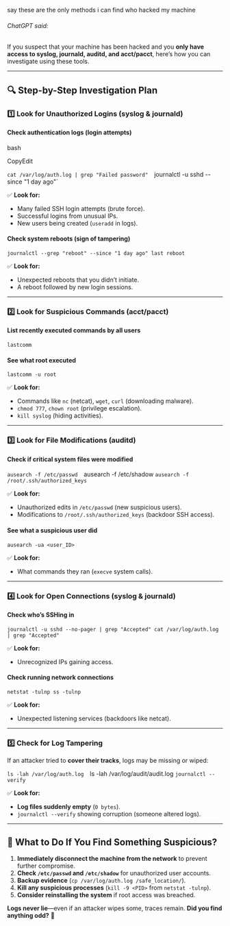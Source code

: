 say these are the only methods i can find who hacked my machine

###### ChatGPT said:

If you suspect that your machine has been hacked and you **only have access to syslog, journald, auditd, and acct/pacct**, here’s how you can investigate using these tools.

---

## **🔍 Step-by-Step Investigation Plan**

### **1️⃣ Look for Unauthorized Logins (syslog & journald)**

#### **Check authentication logs (login attempts)**

bash

CopyEdit

`cat /var/log/auth.log | grep "Failed password" 
`journalctl -u sshd --since "1 day ago"`

✅ **Look for:**

- Many failed SSH login attempts (brute force).
- Successful logins from unusual IPs.
- New users being created (`useradd` in logs).

#### **Check system reboots (sign of tampering)**


`journalctl --grep "reboot" --since "1 day ago" last reboot`

✅ **Look for:**

- Unexpected reboots that you didn’t initiate.
- A reboot followed by new login sessions.

---

### **2️⃣ Look for Suspicious Commands (acct/pacct)**

#### **List recently executed commands by all users**


`lastcomm`

#### **See what root executed**


`lastcomm -u root`

✅ **Look for:**

- Commands like `nc` (netcat), `wget`, `curl` (downloading malware).
- `chmod 777`, `chown root` (privilege escalation).
- `kill syslog` (hiding activities).

---

### **3️⃣ Look for File Modifications (auditd)**

#### **Check if critical system files were modified**


`ausearch -f /etc/passwd 
`ausearch -f /etc/shadow 
`ausearch -f /root/.ssh/authorized_keys`

✅ **Look for:**

- Unauthorized edits in `/etc/passwd` (new suspicious users).
- Modifications to `/root/.ssh/authorized_keys` (backdoor SSH access).

#### **See what a suspicious user did**

`ausearch -ua <user_ID>`

✅ **Look for:**

- What commands they ran (`execve` system calls).

---

### **4️⃣ Look for Open Connections (syslog & journald)**

#### **Check who’s SSHing in**


`journalctl -u sshd --no-pager | grep "Accepted" cat /var/log/auth.log | grep "Accepted"`

✅ **Look for:**

- Unrecognized IPs gaining access.

#### **Check running network connections**


`netstat -tulnp ss -tulnp`

✅ **Look for:**

- Unexpected listening services (backdoors like netcat).

---

### **5️⃣ Check for Log Tampering**

If an attacker tried to **cover their tracks**, logs may be missing or wiped:



`ls -lah /var/log/auth.log 
`ls -lah /var/log/audit/audit.log
`journalctl --verify`

✅ **Look for:**

- **Log files suddenly empty** (`0 bytes`).
- `journalctl --verify` showing corruption (someone altered logs).

---

## **🚨 What to Do If You Find Something Suspicious?**

1. **Immediately disconnect the machine from the network** to prevent further compromise.
2. **Check `/etc/passwd` and `/etc/shadow`** for unauthorized user accounts.
3. **Backup evidence** (`cp /var/log/auth.log /safe_location/`).
4. **Kill any suspicious processes** (`kill -9 <PID>` from `netstat -tulnp`).
5. **Consider reinstalling the system** if root access was breached.

**Logs never lie**—even if an attacker wipes some, traces remain. **Did you find anything odd?** 🚨